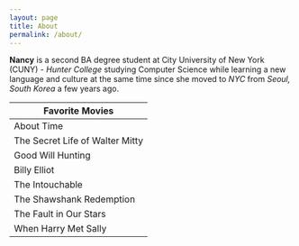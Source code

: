 ```yaml
---
layout: page
title: About
permalink: /about/
---
```


**Nancy** is a second BA degree student at City University of New York (CUNY) - _Hunter College_ studying Computer Science while learning a new language and culture at the same time since she moved to _NYC_ from _Seoul, South Korea_ a few years ago.

Favorite Movies                 |
--------------------------------|
About Time                      |
The Secret Life of Walter Mitty |
Good Will Hunting               |
Billy Elliot                    |
The Intouchable                 |
The Shawshank Redemption        |
The Fault in Our Stars          |
When Harry Met Sally            |

